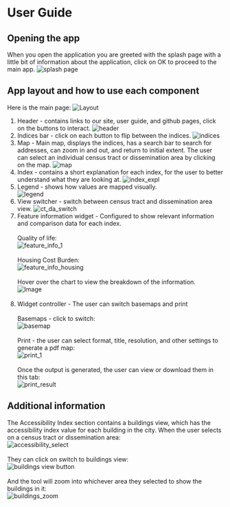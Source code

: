 # User Guide

## Opening the app
When you open the application you are greeted with the splash page with a little bit of information about the application, click on OK to proceed to the main app.
![splash page](Images/splash_page.png)

## App layout and how to use each component
Here is the main page:
![Layout](Images/full_page.png)

1. Header - contains links to our site, user guide, and github pages, click on the buttons to interact. ![header](Images/header.png) 
2. Indices bar - click on each button to flip between the indices. ![indices](Images/indices.png)
3. Map - Main map, displays the indices, has a search bar to search for addresses, can zoom in and out, and return to initial extent. The user can select an individual census tract or dissemination area by clicking on the map. ![map](Images/map.png)
4. Index - contains a short explanation for each index, for the user to better understand what they are looking at. ![index_expl](Images/index_explanation.png)
5. Legend - shows how values are mapped visually. <br>  ![legend](Images/legend.png)
6. View switcher - switch between census tract and dissemination area view.  ![ct_da_switch](Images/ct_da_switch.png)
7. Feature information widget - Configured to show relevant information and comparison data for each index. <br><br> Quality of life: <br> ![feature_info_1](Images/feature_info_1.png) <br><br> Housing Cost Burden: <br> ![feature_info_housing](Images/feature_info_2.png) <br><br>
Hover over the chart to view the breakdown of the information. <br> ![Image](https://github.com/user-attachments/assets/de3d9d23-c990-4a61-b1d2-bea4210244bb) <br><br>
8. Widget controller - The user can switch basemaps and print <br><br> Basemaps - click to switch: <br> ![basemap](Images/basemap.png) <br><br> Print - the user can select format, title, resolution, and other settings to generate a pdf map: <br> ![print_1](Images/print.png) <br><br> Once the output is generated, the user can view or download them in this tab: <br> ![print_result](Images/print_3.png)

## Additional information

The Accessibility Index section contains a buildings view, which has the accessibility index value for each building in the city. When the user selects on a census tract or dissemination area: <br> ![accessibility_select](Images/ai_select.png) <br><br> They can click on switch to buildings view:<br>![buildings view button](Images/buildings_1.png) <br><br> And the tool will zoom into whichever area they selected to show the buildings in it:<br> ![buildings_zoom](Images/buildings_2.png)  



